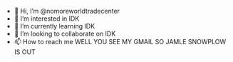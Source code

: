 - 👋 Hi, I’m @nomoreworldtradecenter
- 👀 I’m interested in IDK
- 🌱 I’m currently learning IDK
- 💞️ I’m looking to collaborate on IDK
- 📫 How to reach me WELL YOU SEE MY GMAIL SO JAMLE SNOWPLOW IS OUT


